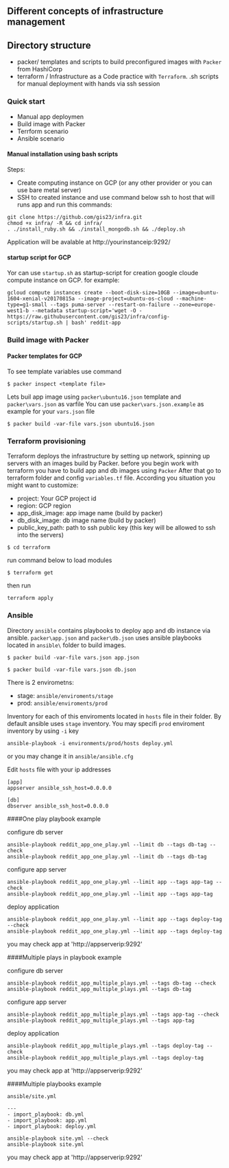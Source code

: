 ## Different concepts of infrastructure management

## Directory structure

* packer/ templates and scripts to build preconfigured images with `Packer` from HashiCorp
* terraform / Infrastructure as a Code practice with `Terraform`.
.sh scripts for manual deployment with hands via ssh session

### Quick start

- Manual app deploymen
- Build image with Packer
- Terrform scenario
- Ansible scenario


#### Manual installation using bash scripts

Steps:
- Create computing instance on GCP (or any other provider or you can use bare metal server)
- SSH to created instance and use command below
ssh to host that will runs app and run this commands:
```
git clone https://github.com/gis23/infra.git
chmod +x infra/ -R && cd infra/
. ./install_ruby.sh && ./install_mongodb.sh && ./deploy.sh
```

Application will be avalable at http://yourinstanceip:9292/


#### startup script for GCP
Yor can use `startup.sh` as startup-script for creation google cloude compute instance on GCP.
for example:
```
gcloud compute instances create --boot-disk-size=10GB --image=ubuntu-1604-xenial-v20170815a --image-project=ubuntu-os-cloud --machine-type=g1-small --tags puma-server --restart-on-failure --zone=europe-west1-b --metadata startup-script='wget -O - https://raw.githubusercontent.com/gis23/infra/config-scripts/startup.sh | bash' reddit-app
```

### Build image with Packer
#### Packer templates for GCP

To see template variables use command

```
$ packer inspect <template file>
```

Lets buil app image using `packer\ubuntu16.json` template and `packer\vars.json` as varfile
You can use `packer\vars.json.example` as example for your `vars.json` file

```
$ packer build -var-file vars.json ubuntu16.json
```

### Terraform provisioning
Terraform deploys the infrastructure by setting up network, spinning up servers with an images build by Packer.
before you begin work with terraform you have to build app and db images using `Packer`
After that go to terraform folder and config `variables.tf` file.
According you situation you might want to customize:

* project: Your GCP project id
* region: GCP region
* app_disk_image: app image name (build by packer)
* db_disk_image: db image name (build by packer)
* public_key_path: path to ssh public key (this key will be allowed to ssh into the servers)

```
$ cd terraform
```
run command below to load modules
```
$ terraform get
```
then run
```
terraform apply
```

### Ansible
Directory `ansible` contains playbooks to deploy app and db instance via ansible.
`packer\app.json` and `packer\db.json` uses ansible playbooks located in `ansible\` folder to build images.

```
$ packer build -var-file vars.json app.json
```
```
$ packer build -var-file vars.json db.json
```

There is 2 envirometns:
* stage: `ansible/enviroments/stage`
* prod: `ansible/enviroments/prod`

Inventory for each of this enviroments located in `hosts` file in their folder.
By default ansible uses `stage` inventory.
You may specifi `prod` enviroment inventory by using `-i` key

```
ansible-playbook -i environments/prod/hosts deploy.yml
```
or you may change it in `ansible/ansible.cfg`

Edit `hosts` file with your ip addresses

```
[app]
appserver ansible_ssh_host=0.0.0.0

[db]
dbserver ansible_ssh_host=0.0.0.0
```

####One play playbook example

configure db server
```
ansible-playbook reddit_app_one_play.yml --limit db --tags db-tag --check
ansible-playbook reddit_app_one_play.yml --limit db --tags db-tag
```

configure app server
```
ansible-playbook reddit_app_one_play.yml --limit app --tags app-tag --check
ansible-playbook reddit_app_one_play.yml --limit app --tags app-tag
```

deploy application
```
ansible-playbook reddit_app_one_play.yml --limit app --tags deploy-tag --check
ansible-playbook reddit_app_one_play.yml --limit app --tags deploy-tag
```

you may check app at 'http://appserverip:9292'

####Multiple plays in playbook example

configure db server
```
ansible-playbook reddit_app_multiple_plays.yml --tags db-tag --check
ansible-playbook reddit_app_multiple_plays.yml --tags db-tag
```

configure app server
```
ansible-playbook reddit_app_multiple_plays.yml --tags app-tag --check
ansible-playbook reddit_app_multiple_plays.yml --tags app-tag
```

deploy application
```
ansible-playbook reddit_app_multiple_plays.yml --tags deploy-tag --check
ansible-playbook reddit_app_multiple_plays.yml --tags deploy-tag
```

you may check app at 'http://appserverip:9292'

####Multiple playbooks example

`ansible/site.yml`

```
---
- import_playbook: db.yml
- import_playbook: app.yml
- import_playbook: deploy.yml
```

```
ansible-playbook site.yml --check
ansible-playbook site.yml
```

you may check app at 'http://appserverip:9292'

